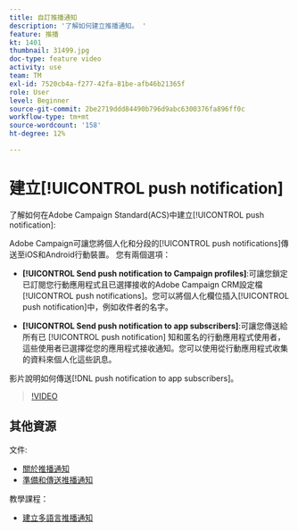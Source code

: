 ```yaml
---
title: 自訂推播通知
description: '了解如何建立推播通知。 '
feature: 推播
kt: 1401
thumbnail: 31499.jpg
doc-type: feature video
activity: use
team: TM
exl-id: 7520cb4a-f277-42fa-81be-afb46b21365f
role: User
level: Beginner
source-git-commit: 2be2719ddd84490b796d9abc6300376fa896ff0c
workflow-type: tm+mt
source-wordcount: '158'
ht-degree: 12%

---
```


# 建立[!UICONTROL push notification]

了解如何在Adobe Campaign Standard(ACS)中建立[!UICONTROL push notification]:

Adobe Campaign可讓您將個人化和分段的[!UICONTROL push notifications]傳送至iOS和Android行動裝置。 您有兩個選項：

* **[!UICONTROL Send push notification to Campaign profiles]**:可讓您鎖定已訂閱您行動應用程式且已選擇接收的Adobe Campaign CRM設定檔 [!UICONTROL push notifications]。您可以將個人化欄位插入[!UICONTROL push notification]中，例如收件者的名字。

* **[!UICONTROL Send push notification to app subscribers]**:可讓您傳送給所有已 [!UICONTROL push notification] 知和匿名的行動應用程式使用者，這些使用者已選擇從您的應用程式接收通知。您可以使用從行動應用程式收集的資料來個人化這些訊息。

影片說明如何傳送[!DNL push notification to app subscribers]。

>[!VIDEO](https://video.tv.adobe.com/v/31499?quality=12)

## 其他資源

文件:

* [關於推播通知](https://docs.adobe.com/content/help/en/campaign-standard/using/communication-channels/push-notifications/about-push-notifications.html)
* [準備和傳送推播通知](https://docs.adobe.com/content/help/en/campaign-standard/using/communication-channels/push-notifications/preparing-and-sending-a-push-notification.html)

教學課程：

* [建立多語言推播通知](/help/communication-channels/mobile/push-notifications/creating-multilingual-push-notifications.md)
